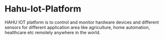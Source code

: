 # Hahu-Iot-Platform
HAHU IOT platform is  to control and monitor hardware devices and different sensors for different application area like agriculture, home automation, healthcare etc remotely anywhere in the world.
